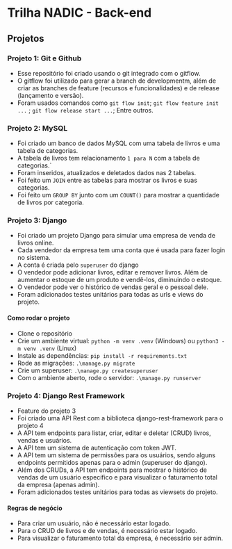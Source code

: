 # Trilha NADIC - Back-end

## Projetos

### Projeto 1: Git e Github

- Esse repositório foi criado usando o git integrado com o gitflow.
- O gitflow foi utilizado para gerar a branch de developmentm, além de criar as branches de feature (recursos e funcionalidades) e de release (lançamento e versão).
- Foram usados comandos como `git flow init`; `git flow feature init ...` ; `git flow release start ...`; Entre outros.

### Projeto 2: MySQL

- Foi criado um banco de dados MySQL com uma tabela de livros e uma tabela de categorias.
- A tabela de livros tem relacionamento `1 para N` com a tabela de categorias.`
- Foram inseridos, atualizados e deletados dados nas 2 tabelas.
- Foi feito um `JOIN` entre as tabelas para mostrar os livros e suas categorias.
- Foi feito um `GROUP BY` junto com um `COUNT()` para mostrar a quantidade de livros por categoria.

### Projeto 3: Django

- Foi criado um projeto Django para simular uma empresa de venda de livros online.
- Cada vendedor da empresa tem uma conta que é usada para fazer login no sistema.
- A conta é criada pelo `superuser` do django
- O vendedor pode adicionar livros, editar e remover livros. Além de aumentar o estoque de um produto e vendê-los, diminuindo o estoque.
- O vendedor pode ver o histórico de vendas geral e o pessoal dele.
- Foram adicionados testes unitários para todas as urls e views do projeto.

#### Como rodar o projeto

- Clone o repositório
- Crie um ambiente virtual: `python -m venv .venv` (Windows) ou `python3 -m venv .venv` (Linux)
- Instale as dependências: `pip install -r requirements.txt`
- Rode as migrações: `.\manage.py migrate`
- Crie um superuser: `.\manage.py createsuperuser`
- Com o ambiente aberto, rode o servidor: `.\manage.py runserver`

### Projeto 4: Django Rest Framework

- Feature do projeto 3
- Foi criado uma API Rest com a biblioteca django-rest-framework para o projeto 4
- A API tem endpoints para listar, criar, editar e deletar (CRUD) livros, vendas e usuários.
- A API tem um sistema de autenticação com token JWT.
- A API tem um sistema de permissões para os usuários, sendo alguns endpoints permitidos apenas para o admin (superuser do django).
- Além dos CRUDs, a API tem endpoints para mostrar o histórico de vendas de um usuário específico e para visualizar o faturamento total da empresa (apenas admin).
- Foram adicionados testes unitários para todas as viewsets do projeto.

#### Regras de negócio

- Para criar um usuário, não é necessário estar logado.
- Para o CRUD de livros e de vendas, é necessário estar logado.
- Para visualizar o faturamento total da empresa, é necessário ser admin.
